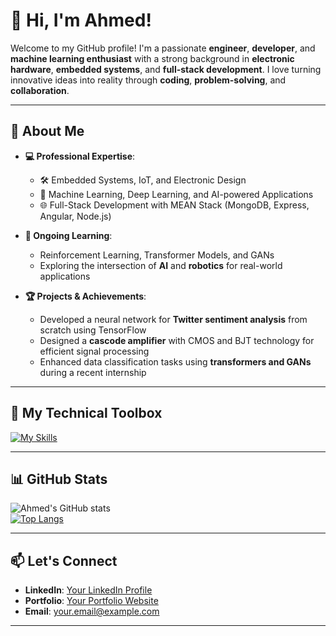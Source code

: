 # 👋 Hi, I'm Ahmed!

Welcome to my GitHub profile! I'm a passionate **engineer**, **developer**, and **machine learning enthusiast** with a strong background in **electronic hardware**, **embedded systems**, and **full-stack development**. I love turning innovative ideas into reality through **coding**, **problem-solving**, and **collaboration**.

---

## 🚀 About Me  
- **💻 Professional Expertise**:  
  - 🛠️ Embedded Systems, IoT, and Electronic Design  
  - 🤖 Machine Learning, Deep Learning, and AI-powered Applications  
  - 🌐 Full-Stack Development with MEAN Stack (MongoDB, Express, Angular, Node.js)  

- **📖 Ongoing Learning**:  
  - Reinforcement Learning, Transformer Models, and GANs  
  - Exploring the intersection of **AI** and **robotics** for real-world applications  

- **🏆 Projects & Achievements**:  
  - Developed a neural network for **Twitter sentiment analysis** from scratch using TensorFlow  
  - Designed a **cascode amplifier** with CMOS and BJT technology for efficient signal processing  
  - Enhanced data classification tasks using **transformers and GANs** during a recent internship  

---

## 🔧 My Technical Toolbox  
[![My Skills](https://skillicons.dev/icons?i=html,css,js,ts,node.js,angular,express,c,cs,cpp,git,java,docker,linux,py,arduino,tensorflow)](https://skillicons.dev)

---

## 📊 GitHub Stats  
![Ahmed's GitHub stats](https://github-readme-stats.vercel.app/api?username=your-username&show_icons=true&theme=radical)  
[![Top Langs](https://github-readme-stats.vercel.app/api/top-langs/?username=your-username&layout=compact)](https://github.com/your-username)

---

## 📫 Let's Connect  
- **LinkedIn**: [Your LinkedIn Profile](https://www.linkedin.com/in/yourprofile)  
- **Portfolio**: [Your Portfolio Website](https://yourwebsite.com)  
- **Email**: your.email@example.com  

---
